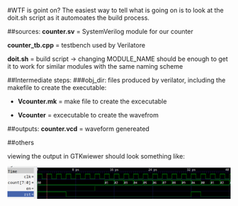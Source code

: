 #WTF is goint on?
The easiest way to tell what is going on is to look at the doit.sh script as it automoates the build process.

##sources:
**counter.sv** = SystemVerilog module for our counter

**counter_tb.cpp** = testbench used by Verilatore

**doit.sh** = build script -> changing MODULE_NAME should be enough to get it to work for similar modules with the same naming scheme

##Intermediate steps:
###obj_dir:
files produced by verilator, including the makefile to create the executable:

* **Vcounter.mk** = make file to create the excecutable

* **Vcounter** = excecutable to create the wavefrom

##outputs:
**counter.vcd** = waveform genereated

##others

viewing the output in GTKwiewer should look something like:

![wavefrom](images/waveform)